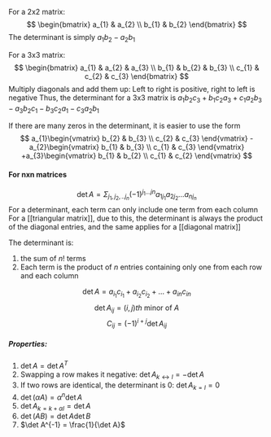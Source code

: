 For a 2x2 matrix:
$$
\begin{bmatrix}
a_{1} & a_{2} \\ b_{1} & b_{2}
\end{bmatrix}
$$
The determinant is simply $a_{1}b_{2}-a_{2}b_{1}$

For a 3x3 matrix:
$$
\begin{bmatrix}
a_{1} & a_{2} & a_{3} \\
b_{1} & b_{2} & b_{3} \\
c_{1} & c_{2} & c_{3}
\end{bmatrix}
$$
Multiply diagonals and add them up:
Left to right is positive, right to left is negative
Thus, the determinant for a 3x3 matrix is $a_{1}b_{2}c_{3}+b_{1}c_{2}a_{3}+c_{1}a_{2}b_{3}-a_{3}b_{2}c_{1}-b_{3}c_{2}a_{1}-c_{3}a_{2}b_{1}$

If there are many zeros in the determinant, it is easier to use the form 
$$
a_{1}\begin{vmatrix}
b_{2} & b_{3} \\
c_{2} & c_{3}
\end{vmatrix}
-a_{2}\begin{vmatrix}
b_{1} & b_{3} \\
c_{1} & c_{3}
\end{vmatrix}
+a_{3}\begin{vmatrix}
b_{1} & b_{2} \\
c_{1} & c_{2}
\end{vmatrix}
$$

#### For nxn matrices
$$\det A = \Sigma_{j_{1},j_{2},..j_{n}}(-1)^{j_{1}\dots jn}a_{1j_{1}}a_{2j_{2}}\dots a_{nj_{n}}$$
For a determinant, each term can only include one term from each column
For a [[triangular matrix]], due to this, the determinant is always the product of the diagonal entries, and the same applies for a [[diagonal matrix]]

The determinant is:
1. the sum of $n!$ terms
2. Each term is the product of $n$ entries containing only one from each row and each column

$$\det A = a_{i_{1}}c_{i_{1}}+a_{i_{2}}c_{i_{2}}+\dots+a_{in}c_{in}$$
$$\det A_{ij} = (i,j)th \text{ minor of }A$$
$$C_{ij} = (-1)^{i+j}\det A_{ij}$$
##### Properties:
1. $\det A = \det A^T$
2. Swapping a row makes it negative: $\det A_{k\leftrightarrow l} = -\det A$
3. If two rows are identical, the determinant is 0: $\det A_{k=l} = 0$
4. $\det(\alpha A) = \alpha^n\det A$
5. $\det A_{k=k+\alpha l} = \det A$
6. $\det (AB) = \det A\det B$
7. $\det A^{-1} = \frac{1}{\det A}$

